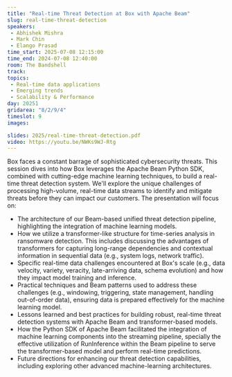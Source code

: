 ```yaml
---
title: "​​​​Real-time Threat Detection at Box with Apache Beam"
slug: real-time-threat-detection
speakers:
 - Abhishek Mishra
 - Mark Chin
 - Elango Prasad
time_start: 2025-07-08 12:15:00
time_end: 2024-07-08 12:40:00
room: The Bandshell
track:
topics: 
 - Real-time data applications
 - Emerging trends
 - Scalability & Performance
day: 20251
gridarea: "8/2/9/4"
timeslot: 9
images: 

slides: 2025/real-time-threat-detection.pdf
video: https://youtu.be/NWKs9WJ-Rtg
---
```


Box faces a constant barrage of sophisticated cybersecurity threats. This session dives into how Box leverages the Apache Beam Python SDK, combined with cutting-edge machine learning techniques, to build a real-time threat detection system. We'll explore the unique challenges of processing high-volume, real-time data streams to identify and mitigate threats before they can impact our customers. The presentation will focus on:

- The architecture of our Beam-based unified threat detection pipeline, highlighting the integration of machine learning models.
- How we utilize a transformer-like structure for time-series analysis in ransomware detection. This includes discussing the advantages of transformers for capturing long-range dependencies and contextual information in sequential data (e.g., system logs, network traffic).
- Specific real-time data challenges encountered at Box's scale (e.g., data velocity, variety, veracity, late-arriving data, schema evolution) and how they impact model training and inference.
- Practical techniques and Beam patterns used to address these challenges (e.g., windowing, triggering, state management, handling out-of-order data), ensuring data is prepared effectively for the machine learning model.
- Lessons learned and best practices for building robust, real-time threat detection systems with Apache Beam and transformer-based models.
- How the Python SDK of Apache Beam facilitated the integration of machine learning components into the streaming pipeline, specially the effective utilization of RunInference within the Beam pipeline to serve the transformer-based model and perform real-time predictions.
- Future directions for enhancing our threat detection capabilities, including exploring other advanced machine-learning architectures.